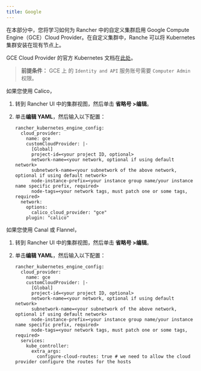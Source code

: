 ```yaml
---
title: Google
---
```


在本部分中，您将学习如何为 Rancher 中的自定义集群启用 Google Compute Engine（GCE）Cloud Provider。在自定义集群中，Ranche 可以将 Kubernetes 集群安装在现有节点上。

GCE Cloud Provider 的官方 Kubernetes 文档在[此处](https://kubernetes.io/docs/concepts/cluster-administration/cloud-providers/#gce)。

> **前提条件：** GCE 上 的 `Identity and API` 服务账号需要 `Computer Admin` 权限。

如果您使用 Calico，

1. 转到 Rancher UI 中的集群视图，然后单击 **省略号 >编辑**。
1. 单击**编辑 YAML**，然后输入以下配置：

   ```
   rancher_kubernetes_engine_config:
     cloud_provider:
       name: gce
       customCloudProvider: |-
         [Global]
         project-id=<your project ID, optional>
         network-name=<your network, optional if using default network>
         subnetwork-name=<your subnetwork of the above network, optional if using default network>
         node-instance-prefix=<your instance group name/your instance name specific prefix, required>
         node-tags=<your network tags, must patch one or some tags, required>
     network:
       options:
         calico_cloud_provider: "gce"
       plugin: "calico"
   ```

如果您使用 Canal 或 Flannel，

1. 转到 Rancher UI 中的集群视图，然后单击 **省略号 >编辑**。
1. 单击**编辑 YAML**，然后输入以下配置：

   ```
   rancher_kubernetes_engine_config:
     cloud_provider:
       name: gce
       customCloudProvider: |-
         [Global]
         project-id=<your project ID, optional>
         network-name=<your network, optional if using default network>
         subnetwork-name=<your subnetwork of the above network, optional if using default network>
         node-instance-prefix=<your instance group name/your instance name specific prefix, required>
         node-tags=<your network tags, must patch one or some tags, required>
     services:
       kube_controller:
         extra_args:
           configure-cloud-routes: true # we need to allow the cloud provider configure the routes for the hosts
   ```

